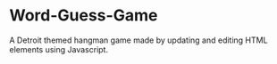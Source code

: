 # Word-Guess-Game
A Detroit themed hangman game made by updating and editing HTML elements using Javascript.
